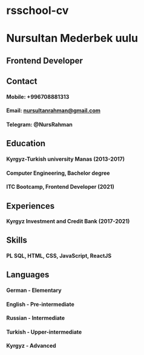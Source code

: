 # rsschool-cv
# Nursultan Mederbek uulu
## Frontend Developer
## Contact
#### Mobile: +996708881313
#### Email: nursultanrahman@gmail.com
#### Telegram: @NursRahman
## Education
#### Kyrgyz-Turkish university Manas (2013-2017)
#### Computer Engineering, Bachelor degree
#### ITC Bootcamp, Frontend Developer (2021)
## Experiences
#### Kyrgyz Investment and Credit Bank (2017-2021)
## Skills
#### PL SQL, HTML, CSS, JavaScript, ReactJS
## Languages
#### German - Elementary
#### English - Pre-intermediate
#### Russian - Intermediate
#### Turkish - Upper-intermediate
#### Kyrgyz - Advanced
